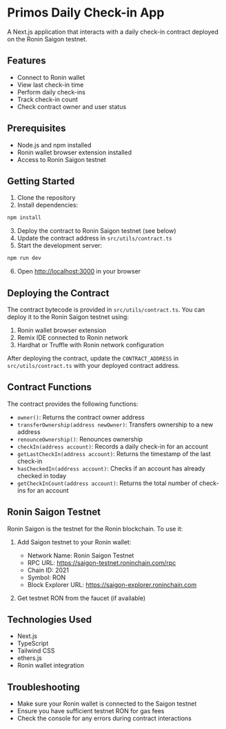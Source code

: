 # Primos Daily Check-in App

A Next.js application that interacts with a daily check-in contract deployed on the Ronin Saigon testnet.

## Features

- Connect to Ronin wallet
- View last check-in time
- Perform daily check-ins
- Track check-in count
- Check contract owner and user status

## Prerequisites

- Node.js and npm installed
- Ronin wallet browser extension installed
- Access to Ronin Saigon testnet

## Getting Started

1. Clone the repository
2. Install dependencies:

```bash
npm install
```

3. Deploy the contract to Ronin Saigon testnet (see below)
4. Update the contract address in `src/utils/contract.ts`
5. Start the development server:

```bash
npm run dev
```

6. Open [http://localhost:3000](http://localhost:3000) in your browser

## Deploying the Contract

The contract bytecode is provided in `src/utils/contract.ts`. You can deploy it to the Ronin Saigon testnet using:

1. Ronin wallet browser extension
2. Remix IDE connected to Ronin network
3. Hardhat or Truffle with Ronin network configuration

After deploying the contract, update the `CONTRACT_ADDRESS` in `src/utils/contract.ts` with your deployed contract address.

## Contract Functions

The contract provides the following functions:

- `owner()`: Returns the contract owner address
- `transferOwnership(address newOwner)`: Transfers ownership to a new address
- `renounceOwnership()`: Renounces ownership
- `checkIn(address account)`: Records a daily check-in for an account
- `getLastCheckIn(address account)`: Returns the timestamp of the last check-in
- `hasCheckedIn(address account)`: Checks if an account has already checked in today
- `getCheckInCount(address account)`: Returns the total number of check-ins for an account

## Ronin Saigon Testnet

Ronin Saigon is the testnet for the Ronin blockchain. To use it:

1. Add Saigon testnet to your Ronin wallet:
   - Network Name: Ronin Saigon Testnet
   - RPC URL: https://saigon-testnet.roninchain.com/rpc
   - Chain ID: 2021
   - Symbol: RON
   - Block Explorer URL: https://saigon-explorer.roninchain.com

2. Get testnet RON from the faucet (if available)

## Technologies Used

- Next.js
- TypeScript
- Tailwind CSS
- ethers.js
- Ronin wallet integration

## Troubleshooting

- Make sure your Ronin wallet is connected to the Saigon testnet
- Ensure you have sufficient testnet RON for gas fees
- Check the console for any errors during contract interactions
